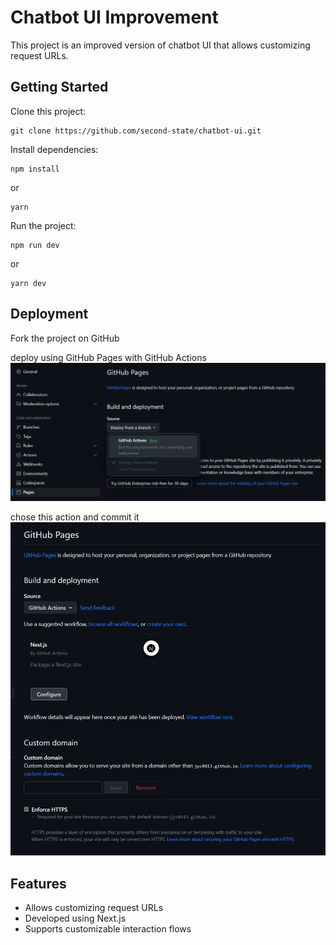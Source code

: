 # Chatbot UI Improvement

This project is an improved version of chatbot UI that allows customizing request URLs.
## Getting Started

Clone this project:
```shell
git clone https://github.com/second-state/chatbot-ui.git
```
Install dependencies:
```shell
npm install
```
or
```shell
yarn
```

Run the project:
```shell
npm run dev
```
or
```shell
yarn dev
```

## Deployment
Fork the project on GitHub

deploy using GitHub Pages with GitHub Actions
![GitHubPages.png](/public/GitHubPages.png)

chose this action and commit it
![NextjsAction.png](/public/NextjsAction.png)

## Features
* Allows customizing request URLs
* Developed using Next.js
* Supports customizable interaction flows